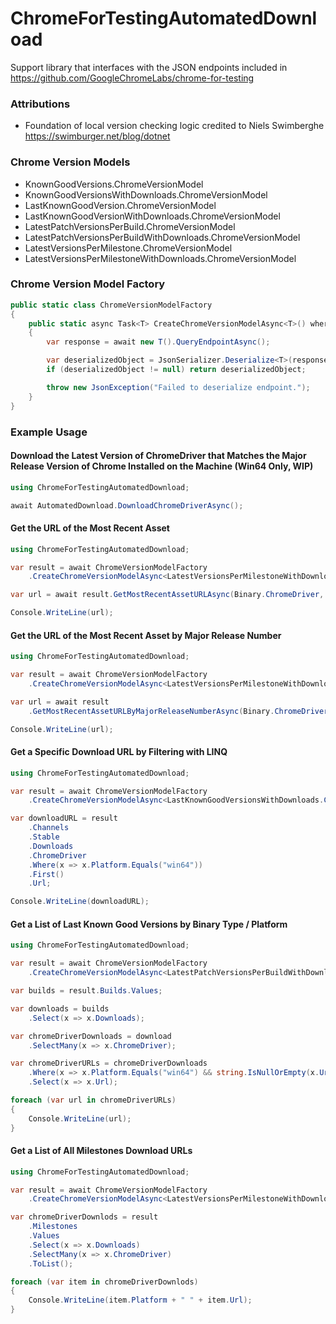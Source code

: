 # ChromeForTestingAutomatedDownload

Support library that interfaces with the JSON endpoints included in https://github.com/GoogleChromeLabs/chrome-for-testing

### Attributions

* Foundation of local version checking logic credited to Niels Swimberghe https://swimburger.net/blog/dotnet

### Chrome Version Models

* KnownGoodVersions.ChromeVersionModel
* KnownGoodVersionsWithDownloads.ChromeVersionModel
* LastKnownGoodVersion.ChromeVersionModel
* LastKnownGoodVersionWithDownloads.ChromeVersionModel
* LatestPatchVersionsPerBuild.ChromeVersionModel
* LatestPatchVersionsPerBuildWithDownloads.ChromeVersionModel
* LatestVersionsPerMilestone.ChromeVersionModel
* LatestVersionsPerMilestoneWithDownloads.ChromeVersionModel

### Chrome Version Model Factory

```csharp
public static class ChromeVersionModelFactory
{
    public static async Task<T> CreateChromeVersionModelAsync<T>() where T : IChromeVersionModel, new()
    {
        var response = await new T().QueryEndpointAsync();

        var deserializedObject = JsonSerializer.Deserialize<T>(response);
        if (deserializedObject != null) return deserializedObject;

        throw new JsonException("Failed to deserialize endpoint.");
    }
}
```

### Example Usage

#### Download the Latest Version of ChromeDriver that Matches the Major Release Version of Chrome Installed on the Machine (Win64 Only, WIP)
```csharp
using ChromeForTestingAutomatedDownload;

await AutomatedDownload.DownloadChromeDriverAsync();
```

#### Get the URL of the Most Recent Asset
```csharp
using ChromeForTestingAutomatedDownload;

var result = await ChromeVersionModelFactory
    .CreateChromeVersionModelAsync<LatestVersionsPerMilestoneWithDownload.ChromeVersionModel>();

var url = await result.GetMostRecentAssetURLAsync(Binary.ChromeDriver, Platform.MacX64);

Console.WriteLine(url);
```

#### Get the URL of the Most Recent Asset by Major Release Number
```csharp
using ChromeForTestingAutomatedDownload;

var result = await ChromeVersionModelFactory
    .CreateChromeVersionModelAsync<LatestVersionsPerMilestoneWithDownload.ChromeVersionModel>();

var url = await result
    .GetMostRecentAssetURLByMajorReleaseNumberAsync(Binary.ChromeDriver, Platform.Win64, 118);

Console.WriteLine(url);
```

#### Get a Specific Download URL by Filtering with LINQ
```csharp
using ChromeForTestingAutomatedDownload;

var result = await ChromeVersionModelFactory
    .CreateChromeVersionModelAsync<LastKnownGoodVersionsWithDownloads.ChromeVersionModel>();

var downloadURL = result
    .Channels
    .Stable
    .Downloads
    .ChromeDriver
    .Where(x => x.Platform.Equals("win64"))
    .First()
    .Url;

Console.WriteLine(downloadURL);
```

#### Get a List of Last Known Good Versions by Binary Type / Platform
```csharp
using ChromeForTestingAutomatedDownload;

var result = await ChromeVersionModelFactory
    .CreateChromeVersionModelAsync<LatestPatchVersionsPerBuildWithDownloads.ChromeVersionModel>();

var builds = result.Builds.Values;

var downloads = builds
    .Select(x => x.Downloads);

var chromeDriverDownloads = download
    .SelectMany(x => x.ChromeDriver);

var chromeDriverURLs = chromeDriverDownloads
    .Where(x => x.Platform.Equals("win64") && string.IsNullOrEmpty(x.Url) == false)
    .Select(x => x.Url);

foreach (var url in chromeDriverURLs)
{
    Console.WriteLine(url);
}
```

#### Get a List of All Milestones Download URLs
```csharp
using ChromeForTestingAutomatedDownload;

var result = await ChromeVersionModelFactory
    .CreateChromeVersionModelAsync<LatestVersionsPerMilestoneWithDownload.ChromeVersionModel>();

var chromeDriverDownlods = result
    .Milestones
    .Values
    .Select(x => x.Downloads)
    .SelectMany(x => x.ChromeDriver)
    .ToList();

foreach (var item in chromeDriverDownlods)
{
    Console.WriteLine(item.Platform + " " + item.Url);
}
```
